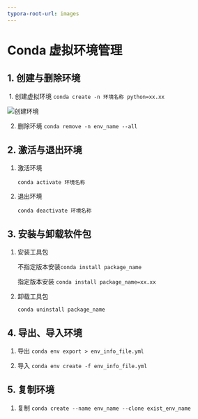 ```yaml
---
typora-root-url: images
---
```


# Conda 虚拟环境管理

## 1. 创建与删除环境

​	1. 创建虚拟环境 `conda create -n 环境名称 python=xx.xx`

![创建环境](/创建环境.png)

2. 删除环境 `conda remove -n env_name --all`



## 2. 激活与退出环境

1. 激活环境 

   `conda activate 环境名称`

2. 退出环境

   `conda deactivate 环境名称`



## 3. 安装与卸载软件包

1. 安装工具包

   不指定版本安装`conda install package_name`

   指定版本安装 `conda install package_name=xx.xx`

2. 卸载工具包

   `conda uninstall package_name`



## 4. 导出、导入环境

1. 导出  `conda env export > env_info_file.yml` 

2. 导入 ` conda env create -f env_info_file.yml `



## 5. 复制环境

1. 复制  `conda create --name env_name --clone exist_env_name` 












